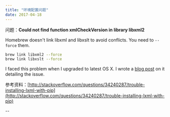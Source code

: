 ```yaml
---
title: "环境配置问题"
date: 2017-04-18
---
```


问题：**Could not find function xmlCheckVersion in library libxml2**

Homebrew doesn't link libxml and libxslt to avoid conflicts. You need to `--force` them.

```bash
brew link libxml2 --force
brew link libxslt --force
```

I faced this problem when I upgraded to latest OS X. I wrote a [blog post](http://masnun.com/2015/07/14/fixing-lxml-installation-on-os-x.html) on it detailing the issue.

参考资料：[http://stackoverflow.com/questions/34240287/trouble-installing-lxml-with-pip](http://stackoverflow.com/questions/34240287/trouble-installing-lxml-with-pip)

--
